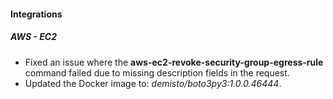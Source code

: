 #### Integrations
##### AWS - EC2
- Fixed an issue where the **aws-ec2-revoke-security-group-egress-rule** command failed due to missing description fields in the request.
- Updated the Docker image to: *demisto/boto3py3:1.0.0.46444*.